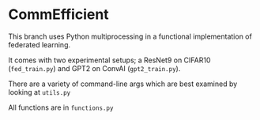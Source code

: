 # CommEfficient
This branch uses Python multiprocessing in a functional implementation of federated learning. 

It comes with two experimental setups; a ResNet9 on CIFAR10 (`fed_train.py`) and GPT2 on ConvAI (`gpt2_train.py`). 

There are a variety of command-line args which are best examined by looking at `utils.py`

All functions are in `functions.py`
